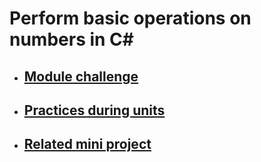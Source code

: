 # Perform basic operations on numbers in C#

- ## [Module challenge](./Module-challenge)
- ## [Practices during units](./Practices-during-units)
- ## [Related mini project](./Related-mini-project)